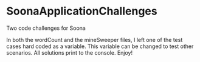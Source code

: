 # SoonaApplicationChallenges
Two code challenges for Soona

In both the wordCount and the mineSweeper files, I left one of the test cases hard coded as a variable.  This variable can be changed to test other scenarios.  All solutions print 
to the console. Enjoy!
